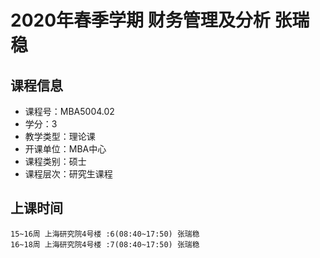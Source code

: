 # 2020年春季学期 财务管理及分析 张瑞稳






## 课程信息

- 课程号：MBA5004.02
- 学分：3
- 教学类型：理论课
- 开课单位：MBA中心
- 课程类别：硕士
- 课程层次：研究生课程

## 上课时间

```
15~16周 上海研究院4号楼 :6(08:40~17:50) 张瑞稳
16~18周 上海研究院4号楼 :7(08:40~17:50) 张瑞稳
```

